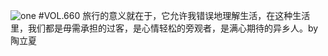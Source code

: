 ![one](http://image.wufazhuce.com/FrkVRUmpY1frSfFpJnO-uXo2p7gr)
#VOL.660
旅行的意义就在于，它允许我错误地理解生活，在这种生活里，我们都是毋需承担的过客，是心情轻松的旁观者，是满心期待的异乡人。by 陶立夏